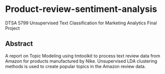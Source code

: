 # Product-review-sentiment-analysis
DTSA 5799 Unsupervised Text Classification for Marketing Analytics Final Project

## Abstract
A report on Topic Modeling using tmtoolkit to process text review data from Amazon for products manufactured by Nike. Unsupervised LDA clustering methods is used to create popular topics in the Amazon review data.